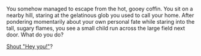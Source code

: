 You somehow managed to escape from the hot, gooey coffin.  You sit on a nearby hill, staring at the gelatinous
glob you used to call your home.  After pondering momentarily about your own personal fate while staring into
the tall, sugary flames, you see a small child run across the large field next door.
What do you do?

[Shout "Hey you!"](shout/child-wave.md)?